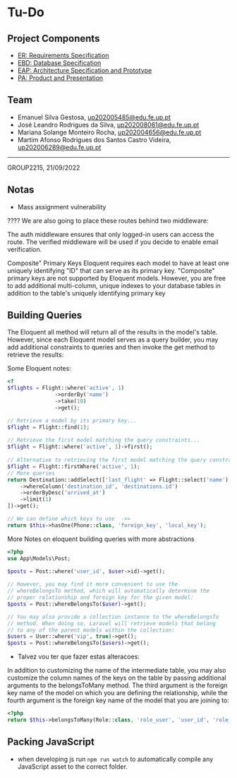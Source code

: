 # Tu-Do 

## Project Components

* [ER: Requirements Specification](docs/er.md)
* [EBD: Database Specification](docs/ebd.md)
* [EAP: Architecture Specification and Prototype](docs/eap)
* [PA: Product and Presentation](docs/pa)

## Team

* Emanuel Silva Gestosa, up202005485@edu.fe.up.pt
* José Leandro Rodrigues da Silva, up202008061@edu.fe.up.pt
* Mariana Solange Monteiro Rocha, up202004656@edu.fe.up.pt
* Martim Afonso Rodrigues dos Santos Castro Videira, up202006289@edu.fe.up.pt

***
GROUP2215, 21/09/2022

## Notas 

- Mass assignment vulnerability

????
We are also going to place these routes behind two middleware:

The auth middleware ensures that only logged-in users can access the route.
The verified middleware will be used if you decide to enable email verification.

Composite" Primary Keys
Eloquent requires each model to have at least one uniquely identifying "ID"
that can serve as its primary key. "Composite" primary keys are not supported
by Eloquent models. However, you are free to add additional multi-column,
unique indexes to your database tables in addition to the table's uniquely
identifying primary key

## Building Queries
The Eloquent all method will return all of the results in the
model's table. However, since each Eloquent model serves as a
query builder, you may add additional constraints to queries and
then invoke the get method to retrieve the results:

Some Eloquent notes:
```php
<?
$flights = Flight::where('active', 1)
               ->orderBy('name')
               ->take(10)
               ->get();

// Retrieve a model by its primary key...
$flight = Flight::find(1);
 
// Retrieve the first model matching the query constraints...
$flight = Flight::where('active', 1)->first();
 
// Alternative to retrieving the first model matching the query constraints...
$flight = Flight::firstWhere('active', 1);
// More queries
return Destination::addSelect(['last_flight' => Flight::select('name')
    ->whereColumn('destination_id', 'destinations.id')
    ->orderByDesc('arrived_at')
    ->limit(1)
])->get();

// We can define which keys to use  ->>
return $this->hasOne(Phone::class, 'foreign_key', 'local_key');
```

More Notes on eloquent building queries with more abstractions

```php
<?php
use App\Models\Post;
 
$posts = Post::where('user_id', $user->id)->get();

// However, you may find it more convenient to use the
// whereBelongsTo method, which will automatically determine the
// proper relationship and foreign key for the given model:
$posts = Post::whereBelongsTo($user)->get();

// You may also provide a collection instance to the whereBelongsTo
// method. When doing so, Laravel will retrieve models that belong
// to any of the parent models within the collection:
$users = User::where('vip', true)->get();
$posts = Post::whereBelongsTo($users)->get();
```

- Talvez vou ter que fazer estas alteracoes:

In addition to customizing the name of the intermediate table, you may also
customize the column names of the keys on the table by passing additional
arguments to the belongsToMany method. The third argument is the foreign key
name of the model on which you are defining the relationship, while the fourth
argument is the foreign key name of the model that you are joining to:

```php
<?php
return $this->belongsToMany(Role::class, 'role_user', 'user_id', 'role_id');
```

## Packing JavaScript

- when developing js run `npm run watch` to automatically compile any JavaScript asset to the correct folder.
